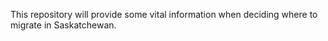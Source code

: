 This repository will provide some vital information when deciding where to migrate in Saskatchewan.
